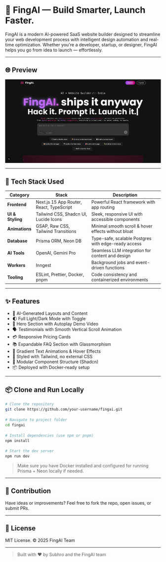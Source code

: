 # 🚀 FingAI — Build Smarter, Launch Faster.

FingAI is a modern AI-powered SaaS website builder designed to streamline your web development process with intelligent design automation and real-time optimization. Whether you're a developer, startup, or designer, FingAI helps you go from idea to launch — effortlessly.

---

## 🌐 Preview

![Landing Page](public/newhome.png)

---

## 🧰 Tech Stack Used

| Category        | Stack                                                   | Description                                           |
|----------------|----------------------------------------------------------|-------------------------------------------------------|
| **Frontend**    | Next.js 15 App Router, React, TypeScript                | Powerful React framework with app routing            |
| **UI & Styling**| Tailwind CSS, Shadcn UI, Lucide Icons                   | Sleek, responsive UI with accessible components       |
| **Animations**  | GSAP, Raw CSS, Tailwind Transitions                     | Minimal smooth scroll & hover effects without bloat  |
| **Database**    | Prisma ORM, Neon DB                                     | Type-safe, scalable Postgres with edge-ready access  |
| **AI Tools**    | OpenAI, Gemini Pro                                      | Seamless LLM integration for content and design      |
| **Workers**     | Inngest                                                  | Background jobs and event-driven functions           |
| **Tooling**     | ESLint, Prettier, Docker, pnpm                          | Code consistency and containerized environments      |

---

## ✨ Features

- 🔮 AI-Generated Layouts and Content
- 🌓 Full Light/Dark Mode with Toggle
- 🎥 Hero Section with Autoplay Demo Video
- 🗣️ Testimonials with Smooth Vertical Scroll Animation
- 💳 Responsive Pricing Cards
- 📚 Expandable FAQ Section with Glassmorphism
- 🌈 Gradient Text Animations & Hover Effects
- 🎨 Styled with Tailwind, no external CSS
- 🧱 Modular Component Structure (Shadcn)
- 📦 Deployed with Docker-ready setup

---

## 📦 Clone and Run Locally

```bash
# Clone the repository
git clone https://github.com/your-username/fingai.git

# Navigate to project folder
cd fingai

# Install dependencies (use npm or pnpm)
npm install

# Start the dev server
npm run dev
```

> Make sure you have Docker installed and configured for running Prisma + Neon locally if needed.

---

## 🤝 Contribution

Have ideas or improvements? Feel free to fork the repo, open issues, or submit PRs.

---

## 📄 License

MIT License. © 2025 FingAI Team

---

> Built with ❤️ by Subhro and the FingAI team
